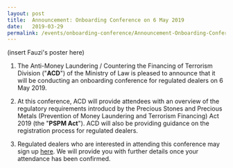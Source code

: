 ```yaml
---
layout: post
title:  Announcement: Onboarding Conference on 6 May 2019
date:   2019-03-29
permalink: /events/onboarding-conference/Announcement-Onboarding-Conference-on-6-May-2019
---
```


(insert Fauzi's poster here)

1.  The Anti-Money Laundering / Countering the Financing of Terrorism Division ("**ACD**") of the Ministry of Law is pleased to announce that it will be conducting an onboarding conference for regulated dealers on 6 May 2019.

2.  At this conference, ACD will provide attendees with an overview of the regulatory requirements introducd by the Precious Stones and Precious Metals (Prevention of Money Laundering and Terrorism Financing) Act 2019 (the "**PSPM Act**"). ACD will also be providing guidance on the registration process for regulated dealers.

3.  Regulated dealers who are interested in attending this conference may sign up [here](). We will provide you with further details once your attendance has been confirmed.
